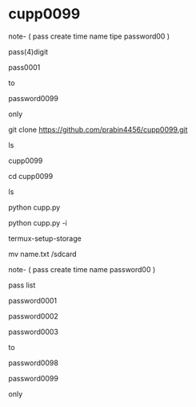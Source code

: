 # cupp0099

note- ( pass create time name tipe password00 )

pass(4)digit

pass0001

to

password0099

only

git clone https://github.com/prabin4456/cupp0099.git

ls

cupp0099

cd cupp0099

ls

python cupp.py

python cupp.py -i

termux-setup-storage

mv name.txt /sdcard

note- ( pass create time name password00 )

pass list

password0001

password0002

password0003

to

password0098

password0099

only
